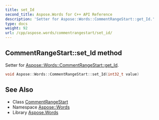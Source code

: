 ```yaml
---
title: set_Id
second_title: Aspose.Words for C++ API Reference
description: 'Setter for Aspose::Words::CommentRangeStart::get_Id.'
type: docs
weight: 92
url: /cpp/aspose.words/commentrangestart/set_id/
---
```

## CommentRangeStart::set_Id method


Setter for [Aspose::Words::CommentRangeStart::get_Id](../get_id/).

```cpp
void Aspose::Words::CommentRangeStart::set_Id(int32_t value)
```

## See Also

* Class [CommentRangeStart](../)
* Namespace [Aspose::Words](../../)
* Library [Aspose.Words](../../../)
